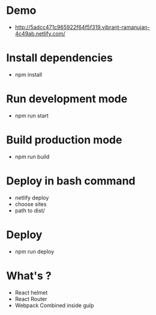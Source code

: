 # Demo
* http://5adcc471c965922f64f5f319.vibrant-ramanujan-4c49ab.netlify.com/

# Install dependencies
* npm install

# Run development mode
* npm run start

# Build production mode
* npm run build

# Deploy in bash command
* netlify deploy
* choose sites
* path to dist/

# Deploy
* npm run deploy

# What's ?
* React helmet
* React Router
* Webpack Combined inside gulp
